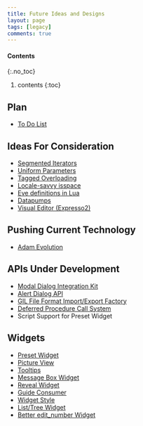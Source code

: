 ```yaml
---
title: Future Ideas and Designs
layout: page
tags: [legacy]
comments: true
---
```

#### Contents
{:.no_toc}
1. contents
{:toc}

## Plan

* [To Do List](to-do-list)

## Ideas For Consideration

* [Segmented Iterators](segmented-iterators)
* [Uniform Parameters](uniform-parameters)
* [Tagged Overloading](tagged-overloading)
* [Locale-savvy isspace](locale-savvy-isspace)
* [Eve definitions in Lua](eve-definitions-in-lua)
* [Datapumps](data-pumps)
* [Visual Editor (Expresso2)](visual-editor)

## Pushing Current Technology

* [Adam Evolution](adam-evolution)

## APIs Under Development

* [Modal Dialog Integration Kit](modal-dialog-integration-kit)
* [Alert Dialog API](alert-dialog-api)
* [GIL File Format Import/Export Factory](gil-file-format-import-export-factory)
* [Deferred Procedure Call System](deferred-procedure-call-system)
* Script Support for Preset Widget

## Widgets

* [Preset Widget](preset-widget)
* [Picture View](picture-view)
* [Tooltips](tooltips)
* [Message Box Widget](message-box-widget)
* [Reveal Widget](reveal-widget)
* [Guide Consumer](guide-consumer)
* [Widget Style](widget-style)
* [List/Tree Widget](list-tree-widget)
* [Better edit_number Widget](better-edit-number-widget)
